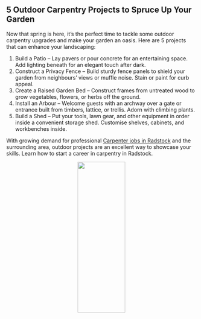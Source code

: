 ## 5 Outdoor Carpentry Projects to Spruce Up Your Garden


Now that spring is here, it’s the perfect time to tackle some outdoor carpentry upgrades and make your garden an oasis. Here are 5 projects that can enhance your landscaping:

<ol>
<li> Build a Patio – Lay pavers or pour concrete for an entertaining space. Add lighting beneath for an elegant touch after dark.</li>

<li> Construct a Privacy Fence – Build sturdy fence panels to shield your garden from neighbours’ views or muffle noise. Stain or paint for curb appeal. </li>

<li> Create a Raised Garden Bed – Construct frames from untreated wood to grow vegetables, flowers, or herbs off the ground.   </li>

<li>Install an Arbour – Welcome guests with an archway over a gate or entrance built from timbers, lattice, or trellis. Adorn with climbing plants.  </li>

<li> Build a Shed – Put your tools, lawn gear, and other equipment in order inside a convenient storage shed. Customise shelves, cabinets, and workbenches inside. </li>

</ol>

With growing demand for professional <a href="https://bpm-cs.co.uk/carpenter-jobs-in-radstock/"> Carpenter jobs in Radstock</a> and the surrounding area, outdoor projects are an excellent way to showcase your skills. Learn how to start a career in carpentry in Radstock.

<div align="center"><img src="https://github.com/carpentry-maintenance/carpentry-maintenance.github.io/assets/163561699/137ec06b-b8e5-4bc4-a4e1-ea610c8a1f7b" width="50%" height="400"></div>
